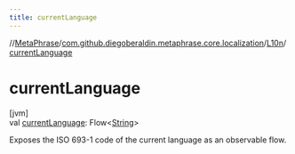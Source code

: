 ```yaml
---
title: currentLanguage
---
```

//[MetaPhrase](../../../index.html)/[com.github.diegoberaldin.metaphrase.core.localization](../index.html)/[L10n](index.html)/[currentLanguage](current-language.html)



# currentLanguage



[jvm]\
val [currentLanguage](current-language.html): Flow&lt;[String](https://kotlinlang.org/api/latest/jvm/stdlib/kotlin/-string/index.html)&gt;



Exposes the ISO 693-1 code of the current language as an observable flow.




